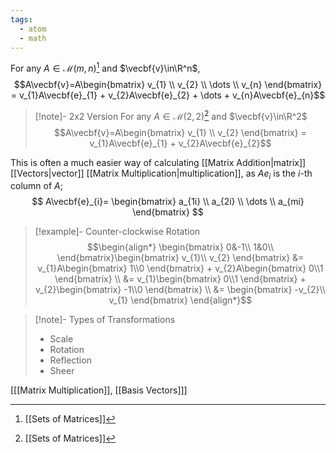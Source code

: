 ```yaml
---
tags:
  - atom
  - math
---
```

For any $A\in\mathcal{M}(m,n)$[^1] and $\vecbf{v}\in\R^n$,
$$A\vecbf{v}=A\begin{bmatrix}
	v_{1} \\
	v_{2} \\
	\dots \\
	v_{n}
\end{bmatrix} = v_{1}A\vecbf{e}_{1} + v_{2}A\vecbf{e}_{2} + \dots + v_{n}A\vecbf{e}_{n}$$
> [!note]- 2x2 Version
> For any $A \in \mathcal{M}(2,2)$[^1] and $\vecbf{v}\in\R^2$
> $$A\vecbf{v}=A\begin{bmatrix}
> 	v_{1} \\
> 	v_{2}
> \end{bmatrix} = v_{1}A\vecbf{e}_{1} + v_{2}A\vecbf{e}_{2}$$

This is often a much easier way of calculating [[Matrix Addition|matrix]] [[Vectors|vector]] [[Matrix Multiplication|multiplication]], as $Ae_i$ is the $i$-th column of $A$;
$$ A\vecbf{e}_{i}= \begin{bmatrix}
	a_{1i} \\
	a_{2i} \\
	\dots \\
	a_{mi}
\end{bmatrix} $$
> [!example]- Counter-clockwise Rotation
> $$\begin{align*}
> 	\begin{bmatrix}
> 		0&-1\\
> 		1&0\\
> 	\end{bmatrix}\begin{bmatrix}
> 		v_{1}\\
> 		v_{2}
> 	\end{bmatrix} &= v_{1}A\begin{bmatrix} 1\\0 \end{bmatrix} + v_{2}A\begin{bmatrix} 0\\1 \end{bmatrix} \\
> 	&= v_{1}\begin{bmatrix} 0\\1 \end{bmatrix} + v_{2}\begin{bmatrix} -1\\0 \end{bmatrix} \\
> 	&= \begin{bmatrix} -v_{2}\\ v_{1} \end{bmatrix}
> \end{align*}$$

> [!note]- Types of Transformations
> - Scale
> - Rotation
> - Reflection
> - Sheer

\[[[Matrix Multiplication]], [[Basis Vectors]]\]

[^1]: [[Sets of Matrices]]